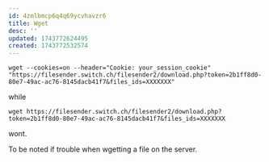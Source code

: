 ```yaml
---
id: 4zmlbmcp6q4q69ycvhavzr6
title: Wget
desc: ''
updated: 1743772624495
created: 1743772532574
---
```



`wget --cookies=on --header="Cookie: your_session_cookie" "https://filesender.switch.ch/filesender2/download.php?token=2b1ff8d0-80e7-49ac-ac76-8145dacb41f7&files_ids=XXXXXXX"`

while 

`wget https://filesender.switch.ch/filesender2/download.php?token=2b1ff8d0-80e7-49ac-ac76-8145dacb41f7&files_ids=XXXXXXX`

wont.

To be noted if trouble when wgetting a file on the server.